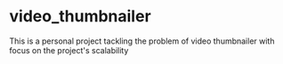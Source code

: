 # video_thumbnailer
This is a personal project tackling the problem of video thumbnailer with focus on the project's scalability
